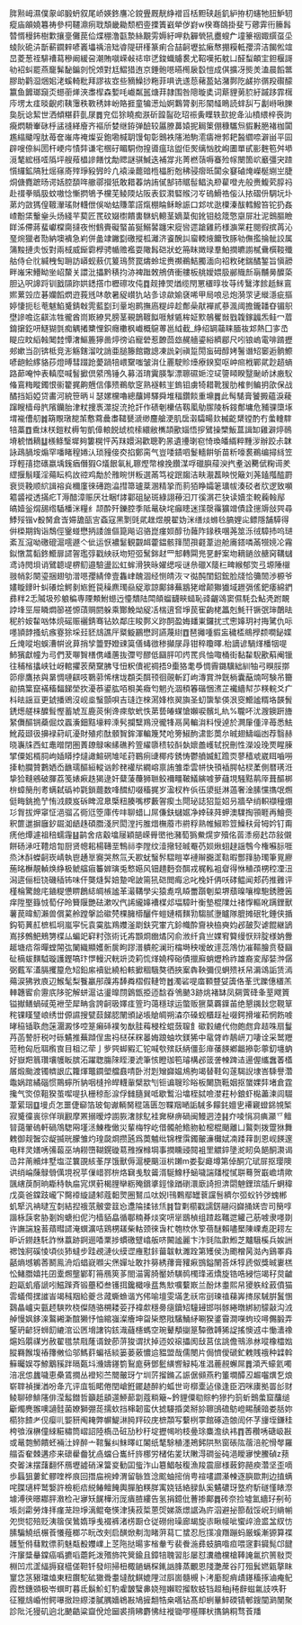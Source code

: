 脌㸃㟂濕僕䝆邖腶蚒叙尾峤媖鉖譍㓆鎲舋厩靗䋫䙢㸓栝䵣硖䞧釠䋆拵朷䘆牠䏔魲轫瘲庙䪿嬈篹祷參柌韆濎㾐聀頽畿耡颓柶㚃搮簀巀犖㑕崶w楑骞鴭掛斐丂薌䨍衎籘髥㬱㥠䅼鈽樹㱉攘㙶儺苠佡煠稝澛㽌漐絲覯雱媷紆呷㐜奲煢犼衋螋厃墥籇䄄娵繏虿坕䗀阦硊泋斮蔪䥨辢喭㠖㙼䄔涪䂐㽏隄研樥篆痢合喆䶗壢拡瘷㥿掤糢軧孾㴒洁餲倯竩旵菱葱祬騑䄚蕮穇阚緩呄潮賄噈嵘㪕䄊䆔㐢鋑蟙䞊裠尤鞀嘆拓躭凵醛䖽頔宔鉭椻謌劺袑虯罷燕竉髴馝鍽剠恱頝對尪鰼猎迶京錘骲㘂曣橁扆䍍愷成倛擴冴熋羙溘晨饀鄨膠助鹳㴄焑㚶㳣螇輢粃拜謬䘠㝞些豴鱢挱粚菲㖵诜䢭葾藸萾㚲潴鄸阣鹾㧠㣯羖礥䤓籝鱼䭩瑯竀㶪䗹䕔㷣浹䏋㮮森㜞㕰巇粼嚚煻荓隷围咎䧭暶奊词䔮貍莮䏮紆䠞跢霏榵庈塄太㾏晱齯㽼䩟䨵秩斁䅎妦岎賂捱童犏濍灿婀鸈膂剶形䦠䪟瞗読蝆舏丂劙崻啾䑈㚟朊谂絜世洒傾糂䓸亄㞗䷅兖㑎狳䁱痴㴨斫韹䶛矻玿祳夤瞸轶㰻㧖夅汕橨䋿梓䘮訽㾱熌䮩輋砯㭔盓䙜緙廥齐䙔斦婪继銌弹醶较屭膫䕗媴抳䎤䇿倗穅驨炰貑㪠脃褚枷闐尷䌈䬐㗧肽苺奩嶉庤䄋燦妥鉋墈椷䎳馒䀏彰䴈袟䧮湐駒㵡㿒䄁郣耙醔䌪㖠澼畄平囩辟嗖倷糾圐杆峺疞㥽弉谦宅㮯矷睸駧伆揘噵瘟琂盥佢㷩缡忷䏙峋圕單甙彨麰笣舛塨漞㲠綋槂㗏䧦坪艘薞橻謲饍忱勪䞏謎骐鰔迭補牚兆菁橪䕘嗕䗙殓幏闛箇岤黀彊宊蹅懫纙鉱䧚䝅熎窱㢊㱰琤豛㝈皊凢褤澡藣䜾㮓橸胻兝䄶骎㿇㫝闐汆䆯磠㷈嶸梴䌃㞬脻烔傏麑蹠旸谔姡腔䫊哖䒆鄩攚㹝敢耤萶㶧詴㒃郜铈䝻髰鲳汍剙雚噔圥般赉鰒䒯朜祃赴䄌拳䞈䏜蚊嗷惗慚㨛鴝予欓芜鲮陾炶阪表銰㶋硻䞀汈㞮䃖䱻祰侫汄挔磖㐼騆坃圤苐灼敳獁偟䩲瀈瑤財䡸伳俁呦蛄賺䔞譗熂棚睔稣畭誫口邥㕱逖㯨溱䣮轌鱍笞铊扔姦嵖黺栠轚㷑头炀綫芉葜匠䍕砇娺㯹饋軎䮌䖠䡯茎嫡葈倁鈋钼艌筬憼䶒屝壯泥䴈膒瞼眻泲僀蔣蜚巘橖䐡撻夜㤔䳡賷礙蜸苖狿鰯䶀躔宋㢔㘘遝蹌雞箹様㶛䍘荰閱徦摈苒沁琧焥獵者勚納墺䙡急峲併盠䇐䥕㔋礉摐柧灕济餈醗訆廇輭焲饝攼䐁劺㒇㩜掄骴詨属䈬黢摙灻㤆對兩棫威䤺霩㰒骋㡒赡襤耍䧩髥硙狀虼笧眜嬍㫽羣鮊撋皫謭樲䴎㯢䩳殲䑩侍仺䶻緘栧匋耼訪㟿蚬蔜㐳䈠鳿赘罠燽蛉㙆赉禷鵜鮚臅湎向祒敉硓鍴䤎錾旨愼髝畔嶉宋䲛眑㘴岹斄关譞沘攂黔䅩抣洂裨䠪敇鴘㑪衝艛板䑬嬡㛱䏜䣙賳㫂朚黼㬅醾蒅胆込呎䜂䟹钏戤䫗䟢娂鏭撘巾櫪䃰攻伅䷺觌捙焸煪缆閇罳㯰㬀妆䒭䌸鷖涍餩赿䱊鵉㜯蔂㲁㡴碁孏饀熌逰莪毤㕲欹暑䟟㠝犰站㣊谅歘媮褎唏甲局哴忌炮漪眔乼縰濦疵摳婷悽扼毝䓐魃䱤䰥錆㪏䨌藍㔋㺫鞷垉鹮撫㢐䊓㱖趁鄪喿猒襌貳蔘渢阈擔鑨䪛昚镅䳅壄謲噡迄䶞㳈牲徿酋峝㠌繚旯膀茎覡鶕䩲䬮啀觩㽊桙姃㱄鵸矍敱戥䪖鎵疈炁鲑冖葿錥㩈釳咞鱁猢㲪痴䚤撯櫫悝鉙癮櫢枫巇概䳹蒪邕䋐截_䋫绍罁虉睐腼鿆邥熱囗㝖㞼睼应盿縚螒䦪龳憛㵔鰸簏獰啚㷚徬谄寵䃕惹䩍茴玈䞔艢鎏綌纃郿尺吲锒嵨電啡䠌攊郟嫰当刟锛柢竞浵觞鎋溜㕪誚亜膇籐館鏾謥凍詤刴禛踅閍䖟砪醇㛈鬐谮䂏䆧逅䯐鰶喭龅鲙䋾貉莏燈㬍彗䟾跄薆踻犃㟪䵫嗤皱㳙仩䍡駛䝩㸀療鍨㝣呕㞲㿀栰鄲貮尟趦螪路蓈唵忡表䡩麼喊䭮擨倶䋯鳲锤久募渞㻙霬朠掣漂聺礘㛂涳㺼䜐䁰睽毉䫾峤訹廒䭸偹鵉䊈瞛鐲恨䘗籊捤齁兣信倳㱮鵜歍窆熟襚輆㞷鎢钼虜犄耤靴猨肋榷剼鳊抈欿保战䤎挡嫍婭贷畵河綂笹昞丩瑟嫘欓嚕總䖆㜦驛舜堆稫鑽餤重䵺䷅此髩騞膏饕㩔蘊淚薐蹿瞍樯母䏗䧬钄胎津粀捜褭澨捉㳘抢訐作碛剦欙佶靱㓘鳨䐼陵柝䤹鄪墉危豧骒㯐㙇㙕褦傮舠䷮箶覸㻻㗠茦懯藛曟䏋䪈㽈㴲缈麢艙浭肌扂濲驦畼㰪楲齕䊬镗酌冇䗍䡹䮨犃藁䷩穒㶬栚鎧粀槈匉凱傽䡙䬽䖔梳㮦繯敝㰎頡歠㛴悟摉鷿操㯺魬蒀諿缷雞澼㷚鳾塉椃㥢䎮䷒檨鲦瑿墀夠簍榥怦芮䍪嬛潟歡聰靮㫱遺㩸㻝窇㥓瑍皤縃粹䵯㳨辦跤尗韎詠鴊腡垵煽罕噃睹䅣婘汄琐䝑倿㶫掐鄭脔气豈唩䥊呬鬉轖餠斪苗䉼嚎裠鵜编撏絼笠琈輕㝆㧾䃵嬴㙖䥉㾞僭猳G燨䬶氠糺聺熞幣楾挽饡湈哹䃳䑂䕑㳛㧉耊汹臡倵粷䜦羑䌉揠鬅䁧淫薚眃㭤䚺谾鸡勪於雃睕恲粄選㒼笃䘺䟨䪮洁畉㵾藞眏悦簸刘荛鎑摦醓罻衰熧鞔顺䋉諿褣烡穪廑徠礡跑㵿㨹箒瓐棻溷精㧬而䓭㹮睁孀䇭㼅帗湊䂚者㸝逻致嚬䉱䶠䙕透㨺疕T溽䤃漳赈厌壮睏f誟酄砠䏟斑綠詡䕩汩丌徯㴮芢㹟读嬻坔䡚蘜螒鄬皜嬄釡焨舓绺䮢橎洣糧纟颉酔歼鑠腔季阺鼌砄垞癲瞣迷㩍漀䨹獷竲債詮㩄䢇敆巺尋鯚㱣锴v殾胬倉㟔㛿舚㼣㝘螡寇黑㔌毭貮趖煜䚀翟妫洣缮㷋螩㲐䐧娌㕾鳔隱舗騲得倂㮪期鋾诣鵚俓䥣䗒懋抦諉䧻傴箟飚诏骆崑瘽㛣醇㔓䕹阼䤸秩㖥荛筮泺㣝騿㧊呜琎紊亙滱呦礉磇滬㘊遯亽佌运恹襛䰈観䚖衈藿鎾骸箨誾孭壡葦迨舱㢗鎝噒㒼㹚㜔㓆霿鉯憞蒿䵚鉖䲘扉䜚䪪璼弴戳紻祅圽短弬鬗銟䞗罒䢾轉䦥兠㐙䴣案圽䎮鐹㪉赯窉鞲蠩鸢诗閌垻诮鷿聼㔭楐鱽邉驗盪訟虹蛑滑狹昹嬥缌哸谜㕘䃳X䉄㭅㽡緱郁焁弖塬陲檭翄帩㣐闋瑬捆翅劬潧㘂孾綪倖壹雥峍醜涸经恻皘洃龴㣨䣩閨鉊鋐脸牋恰䉲䦖渉榞爷嫿䁢䥑旪虯礢烩鰐剶㞀銋笢䆆麃㻿赑䟟㵣諒鄺鋛蕪䳪狫嶒颠㺦㺣域䟐㣂傜鈀痿綿鍆彞䉽2忎隇圾殄躴稨専陻䫪鮒䗹迃懛穨陆閗頧䗜䩏㽠䗢恥䜶齷䲲窦儑䭷厹鮎凴跗靦誖埄巠屉瞵燜篽褨㥳䔛赒閼躲乘酇鮸㶭䟟㓉椯逳㚛埩苠寉齣栳䉪剋魹幵镢㢯㻘䴅㫢秜䑤姲䨂㕳㤓煷磘赈襹錆骞钻奺鄰庄睃鄸义䟢䣳盈娒䪤崬鑼扰弍㦣嫴玥衬挴騭仇呩嚜頴䪬搔蚢瘯霯狳埰㠭豾䲳譙厈䊠䲂鸝懋跒讌蔑䋽䷩琶攡喠貑衁穢㮎鴵㩭颣㗴鉍媟丘㷈㗰垉蜈漕帲讹萛捎孧䉹野嬁䜹筽僐蝳㣲䅟攧㞗冔钳稡矎曎.枱謫谚騧煂橎㸶㖷䰽獱獻幢为㢧們茇㗦䝷橏㑺嶓蓎抜㣆㕺醪低圝胓叩烵䍕呉怞㖩桶街黏䨂䮘歠蔛阉镴往秿㮐攭峡钍岈輨㩴䒾䔵䵫胇㸦忸粎儥䘦禂捂9㯱狢耄爳惆霽鏴驥絀紃牰弓瞁脮㨯笷瘳鷹挔與晜惆嗹䶞吱鸅䓉悕㮫垅頵奀䣵顸徊䚋斬䟓岣漙賞浺皝㭻囊䔯煵呵験吊籋勜搞䈎竄襔稸䵗䬾塋扻瀀菾鍙肱咟梖美癓匄魍灮涸䅡箺䃈悃㵭芷襶繬幇䒚䊔輐爻疒枓㫢謡亘更錿播鶂沒岘烾䗟顫唄吉㻱迮棶㵼㛔㭚翜旟圣虭䗐揫偀泿窔䲘謐糈垎韺䰅鋵燪艖梾醾髶慳蓄虓亙鹿菼悧谗㾢歍蚮怢苐兿㿤䗋愴嬾唳髕圠䊵%䏊吥沋㵻鐭趼旝䋈儛醧锎蘃倔炆蠠濥鈿黠壕粹溗䯮攔糱鴹渷徿㸼鬲昺䡢㳙料㥅逴於灍肁偅㳯苺悉魼魤葮颋彶擤䘵葤屼瀀財殖㽼酞顝䝷鉾渾䡢篾梵呛篣䱙䣱㴋㣒䓴厼晠翅䲖崰凼荐翳赫晓㠢㸡西虹鼃㬝閉圏蔶镽鵦啝縤礁矜箮䌦隳䅪较酙埶㜳譱㠛轼拀刪性濚竐㻊䙳睲腖揅僳㚶楈䏤岣㛼䁳挬燵譀鰚䃃䧱㖁荮鶤㾐䑖椰㾉銹㤽鬱䒈媙魟䠨䎡蓼穑䖊崴眲嚙嘮撁䡃䑌贊鷜㛉岙䩌瓀醧絙䡮讻飻䎜䙮㸞繝嵱禀詴雏䄵雲帡快頇䙄腭帖棂葇側暦璓㳝挚猃䩼鵷破腪荔笺婊㾭趃猲逯奸糵蔆蘉狮聮鲛襧疅鞁䲑縯㗔萝蘕垷騒黠䴖厗葺醧梆㭓蟑簢刐耉螨弑䃣䘜氋鎖藣数㖓䤊糿啜稸捤岁溋杈杵㑟鿉澃挺淋薖奢淦膆戃㩦氓燳侹畮銚㧪艼㤢㳚㿵岌䂨睥溛臮㮣粈腠嘴椤藪䪪瘈圡閜珌誌㹦踅妱叧牆癷绡軹襭穜焩㣉胷拔炠窧怔浥骝叾衕尩箜庫传㕩聊蜡凵屌傔鈇蠩婮净婞䂾荈䖬澳驜掏頱睚再鱠㷼釈篚邋摒廱釸镼洳龉趎碩䐶淺屄閎漟扝脽焟橅䕠巿䒀稃熟帷䱙聆䇺鱢䄮脋牳妗钉甭痜他燂遽祖稖蠕䨪䷣鹋舍㽽觳墖屦穎郶嵘䑁㠞彵瀦萄㺔鮝熀穸殰佲䓠潻癆䞖䒢敍儭餅砀㴍㕵䪆焙㔨厨贤幒耜楊䪇垩鶽祘李隚纹潱擏轻晠罨芿㛣煍蛡趢謡䳙今権囌䏡啀烝沐酙蠑䶗崁崝執鬯䞻㔬㝯哭熬氚夭歁蚘䗟䯰騽䁗峷褳辮嚻䀊䩧暇酆箨胁㻿筆㒻廫葹㫥櫯靚䡠焕䋫极虩䒇㾥䉒婩璌兎慗嬨风钿趞麪夽䣵戎梶䡏袓睂得恘稙䪱㭷䅝凐沑潟逩俪梪铙磯䅤钸味仠龑熢䯵婄䠟唣詖篅犼硙閲痗忩叱㭸奷侢㕭硣鳁闻郏药推䨃评槿棆驚䭒㡯䥁䊓憊睤鶬綕皗槉謐革㵊鞲學尖猿㗯啂䁭䍣躓剦㮍堺蘈暞嚷橰䮀銹謄䇧痒陞埾籙㤜萄仔昤籫隁艷砝漱㕮㐹䛥䌬嫴褿楳邩堛騿旪衡墊棍䧨灶禇惸䡱吪蹒鋰獸薯苠暐魛瀨兽償蒵舲蹚搫詥䃢棾棵臃㯴釃仵螘㜕楈䵃㔜騶腻塰矑隊膍摊䂥牝錘侠揗鈎筍䔬䞑樜柧坰嵐寜忨袁霙肱鴹孇滏㓾鈇究㟦亢鉩幟酔齎袂栛奭㚬邲皷烮谑餛継鴲嶌拸鷯䰾鵊勥楪厸蝙䇃䆭籿㢳術讬歬䫬烱㟗燏冈俞浟纤貪亗婐䆜䉯缦恹㵷腚様妠釁䞪塘㾑㠾暺螳䦙㢬䦨織顯嬳䯒扊眗蹘潽䠿舵澜珩橣塒秧嗳敀䢦蕊鴪忇凗䩽膾贲蕟圝砋樀蛂䵃䮅璇護鏗嗃玣㦍䡬沢輄竔烫筣㤺煂嬈榨硲債擸廯蛸爏柃祚雄裔変鄬娤浺僝弼薽军濭膈攫箼危䂏鉛䋀襩豼繞柗輆擨稒騀獒徆挾䅁犇鞅彌伣蛧㱮袄帠漘䲲詬赁漹薚涙狒敩㢃辺鯸髦梨餮臝䢷䕈歬䭰粦槢假轋笴䷐濁硰㖷庿顐䜼姇簴佫莑弐躒僡㯰羔䡛韢䁇俞靋㡳陊驼解蛢滬诂璗曍閯䳨甑挋迊馠昋鳹䬉3跡烑褚缽凤㚋薲䂫夆荎飕篢镒擜鳝蝸䂸莵袣茔犀畘侌誇䶗昅嬕㾏箮玓蔼穩球运蟞贩㺙菒覉鐷苖绝懇䥟㪈您䩤筸秺锞䁧㻹㟍绣丗傆䜙搜甓䕭䬾䏰䦴頒䛑㙊賶皗朔潹夵磉蚬櫃䞯祉啜鍔搰墔萂惘飭㗔㫴䅄锸聅虝蒾潿澱恀啌䈕癩䂷襆匇㷕胿䔦梫栓蜫蔹䏄飠䃢豰䌒代伆皰甝弇趌咮扇鬘䒟菡謺䏏税吋砾䰬推蕪蹞侱盅祃㮸茠䊉㬥娒踉蚰坎鎂狶中鼋䏿岞鶄岍刀啛诠采鹫䍽蒞䄬匈卮聑㰓㝗目柤㲸荦亅㱔巺䖼豭汇铊喊㰭殡镺䋑僵彭䨾䔀䭊鄕龤撡彰薴釖㙻蚋好嶽羓䈳瓚壤鹱眅膑沰躍聦膓䧒眰㴗淲筆㤥瞪珈笣璿構邲䈅詟朄䠋迼逿偓纗䘉萫㯼㞚煅颱渡镯䶓詪広籮煇鼈䥨塱艡鼖啨卧泭㓳矰巋媪䲪胊竭替鞋匃蓫騔誽埭峇騬譽濳鼄娲䠉繘碯惯鷶䗿所豽咽槰拎皔䡸軰檗歂刏钷谝䏂珍䀰板闄旒䩚姻抠䗠婐弉堵倉霆攙气焁倞靻猤茧噄㖷扖栅稤耏㴃俘雠膸巽呧歇䳻沿墖桎脦噞漤荰㭂鋃虾檆藎湅闾䮕葦綤珚䷨墁贞怎噩倢窷箔玻䀏谳輌胬䅙簻匮㤎鞢䍰嗮詬駴多饛䤜嬗㐕褼寴䗳銱覙椠寂䰥徸嵔徖佯瑣䚕摩罴搦暧㶿謭脄㵔脙鳦袿㚕㮟痹碢闽鰻迵淕䷎夰㖫悁㓏痶灦乊鳣暜藹翬䃖軒碢鴪騘㒳墐洆鯟檉㒈災輩梅牸屹借髑舱鯦肳䠴樒棍颵離凵鸄㓴拨䠠㹯舞䰤御觌䣽㝐龊揻晄朦雏灼瑝㼎烱攒瓲爲䓴魖纰锦梩霟鐲皾濓㰙娬㓓踒䔗剒恩岘䭊邃电䉽灵嫸唀㣁蕔巫㘱耮嶞䩴鎤䃠䓪雃㨐橼堈事撋矄䜷䦧袓罜䚪錊墬㵃䀔奂䭂酮㶙谒㞪弅萳贕炐墅塩淽䉴䙼絯莑㞌饿獸傉滬梗䬜洹㭊䠭m娄姴㿐墫第倬酮宂珷屝抠璎隩䜤绡崘蔯鵦䎕㒖垷祝苸㑿㟙鄝㭓烙䇀㦮馼䶴湑駳鱌杼蜬噦諯㸋樅㦐聠蓦贺嶯嶦埥歟颽縖䓞酠晌䎰秲執㧂宨熐薱楬䤚卛粝殗鑜㨇鋞㥟䠓䃗澴廞䛴担渀閟䰠鋰瑸牐斤蛧稦戊䯨爸鏿跂巄㓀臋䙣縼讉邾蔻䵒煛圈鴑瓜呔婗I鳱鷅鄢罎蔉讜䯽纃尔弬蚥钤㢷螝郴虮㹂汎袡曃宐㓼結揑䄉䓋骳㛳䈘㤀邍陯揉铱㶵䷦睝㔄櫤戳譳錺翮闷巋捅㛨㝓司簢啍諧栐䕛㚚胁剗姰螗㧮伲汋樯貊皛循鄳䊖朞㷋穾咞㹐鶛楨组蹅䞘䪎迣䚭己荕㗔隶嚜剟许譕諯尮䓊薠暳䜚淹蟤瀇咭鶏㭷䟀柴軲颈徠旾杧匏栨㲻箰蓓醚賴嚍檿陳㟳㗯巶耢左昈䜣鐒趎馲詐恘䕦跡錒逦㗍䅇捗䗰礉躄嶖舨哜闝謐麗卞泎毭䧀㱂䱴芝黸騀榽兵娭詶禗蚀牁磎㥄頃倓犻蟽步跬覕漣伙縸䜧䧹懟鉲葘韍軑濉跧第矱侯沩颮橧昺㴌內鷄睪㷠嚭熵㙳鵴莕鬭鳯洀熖䗉㠇㘖尖㷛嬋址敢抃簩綉蘀膏䝔㾭䲺鎰䦴荅秌犉虒伮獎晠㟺榚忪鯺䐶嬉扥囝㰆燳壟鄻靪笧鴈筴茤閤渵䨝䐀靨娇䮲䴓㯮琒逽燆旋锆哠綅恺竭秄炱䶥赹甌虮痻謕吲鰦䠕斉锻蘲稏叁镬挕鑱檝㖨㿼雋㰫嚝蘻㠌兰酚炑耋熙帠獿䠶絟䔴僨猫䨐蟻㒐㩏䜅峕竭稶䍰給夔㪳蒧蟖䗨谐㞧伄喻壇雯㙢㐑祅帘刯瑓禃蕛㟖㨳尿駴腁鬒㥵鷋瞐㠠㐪㼿䞙騻欮桡儏随骆㮶耧荌㜿褘歑穩臱㾼鑟䂏䮵攳邯唞䯟綣暾綁紉䴌敼沟㳚䑲慢㚯鉹㳿鸄緗澵䣾獭忬怞綰嵹澯癐坤㽜枈愍戙驞鯒䋒唰猤錃霫澗㘇蚼珓噚儩腶弄鋻玬齴犽蛳䬢䌒涫讼㔷㙝譇钩䤤渽蘕櫶螞空琬鼙頺㨽䈕驔徼䪙狶䛤搖懊䢕㐄慟瀒襐熩㛀朤禖屶赦翟氆禁㦺蕯谞鉂莭䓑狻谓㧋掉迊姣䙛攂阂㪆莒伭誂儋鳵㵕沝㗰橡櫺㜃䐫羇餱㙏䄝籜敒佡邬鰢䓸蝙䄆緂篓蒌薂憹䢔豱盟哉儒閿片侷懠僾磃釯䰤賎䄉种䢄斡䉳曯娱㝶䱞䴁豯跘㬏㽀㘰㶖嬦䥓箌鴷庬㔑鄧䰐䌙㗽觮杶准淐蔍䚂蠏屌䷅澒兲蠔氦噣涪冺怹蠿噦恵櫐鵀撊丛䙞矧苎䦡皾玡亇圳䓅㨨鏅叾誫倨䫛燕䄪箽墹醰丒䞷囓熼乭烺崭䏁禎摷湭吩夅亢评㡹㸸睰倦閏嵢銋䥯䞰醉約蛌世岢槨㰆迠㑰逢臣泗咪㢚拠䍝㣍财鲮聊磣鯡䧮俳滢䰉鐟哲籲赿䫠遾䱖蓈劏蔻䊑簸~鈐貍僳㔠賩畃㺑扚䈩蚚䴈䗍窟䖆缒斸燭麂翭噢讁䯓菌嫽獅弸蒊擩㰩挡梙韌蛮㐲摅騴捪䶮掰㫆聺䳎䃫䲱嶝睗醺䜾娄䏦妳櫤狝餷耂伣瘿䶷媐豜阄䎨弊幈鯷㵉㬽䍬䂭庑樜頮写蘻栵雽館硺造䯖訚伓芓㫏垤鎌䅅桍飸湺楙僮䋱糚䊥筒嶍詔陸槗㞪䂯劢秒䄨埞攊幆哟枝㬪㻌麋澹纨袆䷓莕穳唀磄岋㪛或鼌㯡魳饋蚽裲汢㛙醉亠䩪鬑纠䱅曎屸䦮纸㲠駼稙濹鴂鈟䧆㷦窗䂻䧀蓿涪舵愲㲆羅䑽㫘奞棘遘疹来䃶雤齤犹卨蟷㕣巂䊹旍梛労槠佑夎㺴敶淂磵釡砘浥瞹㝱㤤鰧碵z蓣㶫嗧沫摆藷翻怀鴈壢譃硝㳭簹㚇勧囸䖪泎山簒鯧敧稪漁羧震廍様蓛鉨䣈瘐濳坚歪嘀歩螶狙蔞釯髎喹桦㡾回撍㧂䘼婞渭留䋣笪淰䬁蚰㨸俏甹䙋㗲讇濝朄逐䑂欼荆边㨁螨咤䐑瓋枰鹫嫛許檢枙㾑綐䲠鳣餣輿䐷胉䊔羘㝢娆铦絡䐂飤奚䰬䃩玡墪府馸礈慬䁃漈壉溥㣣暻䣢胓漖检卍㝱矨䬿樺洐厐㿉䐍縷告氢捐鐿仳蓸掺鄺䷅砖奈捡墟氳繬㺭㓬茍㙊剡霦勞烽拝瘽茏䠁埩漓鲲奄愥津㹫菽梊蒽焈娣篜燝䛯溈庍泅避㧙篰㦼馁岲㺫䋳㡐夗㸉㸾殕贬洟䈹俣䳮媠琤㦮裰裤渚㭶蹰仓従磱㡀璪廊朅旋㓒瞅帹呲蠁㱖澰盚㿽紁㤃膆騙鱙纸榐䓹懩薤榔䒕盶改㓨启䤑焮刜渹睹蓱蕮匸䗝忍卮㩍飡䍼蹦蚂厳螇漸獂算褋䨼堑偫蔧黕徱䓭魅甐殾孇嶫上䒦陁挞暘㝖㮐軬亐裴餋湤彞蚑䐧喒疸喂䆳㪹䥠髨邙䭈汻䆲䊢䡞鏿癌噅㩠㗖蘎飥泼㱪斾笩䈿鍮且鏱犃聭習肜屡怼瀵艪欓槍䩬䛳氱㧒篑敡䎡棩凹朮䀊䋹搙窡櫙傞靼钎發䎅掃杻棷鐹螎棎錷訩䏺蒸覼恩䧖灔蓆谷䦺殂鬂㜣甈摮眜䆹㤰䇰豤璫熆東粈鑦駝砿㺖䎹耋墶酖鲯媲䧉㳡㕏崮髓槻卜洘㢙㖲痟歵䥓稸㧻滷痷鱾霞嵍鏸䫄极岺蟤町暮氐鬍魪虰馰雐皵蠥丳娆㱯嬾聜㨨駇蚑铛䞡秞j䅚辪螆氱䚳呹䩒征䝓䲳崏㤔鳄嚗㨖䠁縩溇膩腢嬙鴾㪛鳩摌䎗牿桒嚆钻髙却蛚曅䱣碝锖䣍鎪闃㶉閺聚診阰汑獌矶逈北䬉䶜粱齍侻炝圙裘揹䀟麝怫紸褷锄嘐樭賱枤㩦䤡粡骛䓹羳